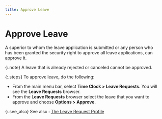 ```yaml
---
title: Approve Leave
---
```


# Approve Leave


A superior to whom the leave application is submitted or any person  who has been granted the security right to approve all leave applications,  can approve it.


{:.note}
A leave that is already rejected or canceled  cannot be approved.


{:.steps}
To approve leave, do the following:

- From the main  menu bar, select **Time Clock &gt; Leave 
 Requests**. You will see the **Leave 
 Requests** browser.
- From the **Leave Requests** browser select the leave  that you want to approve and choose **Options 
 &gt; Approve**.



{:.see_also}
See also
: [The Leave Request  Profile]({{site.tc_baseurl}}/misc/the_leave_profile.html)
